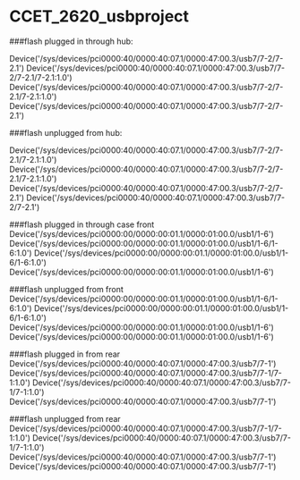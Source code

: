 # CCET_2620_usbproject





###flash plugged in through hub:

Device('/sys/devices/pci0000:40/0000:40:07.1/0000:47:00.3/usb7/7-2/7-2.1')
Device('/sys/devices/pci0000:40/0000:40:07.1/0000:47:00.3/usb7/7-2/7-2.1/7-2.1:1.0')
Device('/sys/devices/pci0000:40/0000:40:07.1/0000:47:00.3/usb7/7-2/7-2.1/7-2.1:1.0')
Device('/sys/devices/pci0000:40/0000:40:07.1/0000:47:00.3/usb7/7-2/7-2.1')

###flash unplugged from hub:

Device('/sys/devices/pci0000:40/0000:40:07.1/0000:47:00.3/usb7/7-2/7-2.1/7-2.1:1.0')
Device('/sys/devices/pci0000:40/0000:40:07.1/0000:47:00.3/usb7/7-2/7-2.1/7-2.1:1.0')
Device('/sys/devices/pci0000:40/0000:40:07.1/0000:47:00.3/usb7/7-2/7-2.1')
Device('/sys/devices/pci0000:40/0000:40:07.1/0000:47:00.3/usb7/7-2/7-2.1')


###flash plugged in through case front
Device('/sys/devices/pci0000:00/0000:00:01.1/0000:01:00.0/usb1/1-6')
Device('/sys/devices/pci0000:00/0000:00:01.1/0000:01:00.0/usb1/1-6/1-6:1.0')
Device('/sys/devices/pci0000:00/0000:00:01.1/0000:01:00.0/usb1/1-6/1-6:1.0')
Device('/sys/devices/pci0000:00/0000:00:01.1/0000:01:00.0/usb1/1-6')


###flash unplugged from front
Device('/sys/devices/pci0000:00/0000:00:01.1/0000:01:00.0/usb1/1-6/1-6:1.0')
Device('/sys/devices/pci0000:00/0000:00:01.1/0000:01:00.0/usb1/1-6/1-6:1.0')
Device('/sys/devices/pci0000:00/0000:00:01.1/0000:01:00.0/usb1/1-6')
Device('/sys/devices/pci0000:00/0000:00:01.1/0000:01:00.0/usb1/1-6')


###flash plugged in from rear
Device('/sys/devices/pci0000:40/0000:40:07.1/0000:47:00.3/usb7/7-1')
Device('/sys/devices/pci0000:40/0000:40:07.1/0000:47:00.3/usb7/7-1/7-1:1.0')
Device('/sys/devices/pci0000:40/0000:40:07.1/0000:47:00.3/usb7/7-1/7-1:1.0')
Device('/sys/devices/pci0000:40/0000:40:07.1/0000:47:00.3/usb7/7-1')

###flash unplugged from rear
Device('/sys/devices/pci0000:40/0000:40:07.1/0000:47:00.3/usb7/7-1/7-1:1.0')
Device('/sys/devices/pci0000:40/0000:40:07.1/0000:47:00.3/usb7/7-1/7-1:1.0')
Device('/sys/devices/pci0000:40/0000:40:07.1/0000:47:00.3/usb7/7-1')
Device('/sys/devices/pci0000:40/0000:40:07.1/0000:47:00.3/usb7/7-1')
